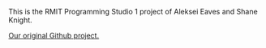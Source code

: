 This is the RMIT Programming Studio 1 project of Aleksei Eaves and Shane Knight.

[Our original Github project.](https://github.com/s4014876-rmit/studio-project)